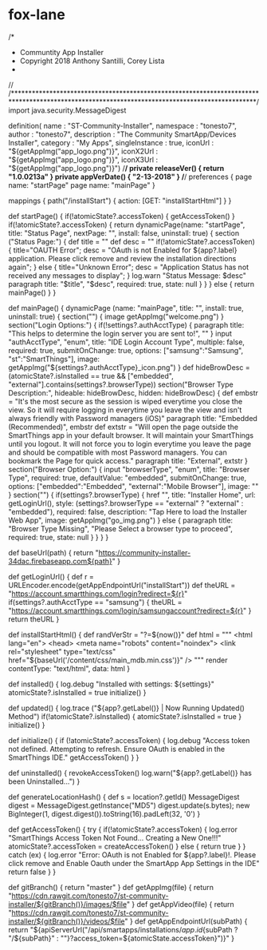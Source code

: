 # fox-lane
/*
*   Communtity App Installer
*   Copyright 2018 Anthony Santilli, Corey Lista
*
// /**********************************************************************************************************************************************/
import java.security.MessageDigest

definition(
    name			: "ST-Community-Installer",
    namespace		: "tonesto7",
    author			: "tonesto7",
    description		: "The Community SmartApp/Devices Installer",
    category		: "My Apps",
    singleInstance	: true,
    iconUrl			: "${getAppImg("app_logo.png")}",
    iconX2Url		: "${getAppImg("app_logo.png")}",
    iconX3Url		: "${getAppImg("app_logo.png")}")
/**********************************************************************************************************************************************/
private releaseVer() { return "1.0.0213a" }
private appVerDate() { "2-13-2018" }
/**********************************************************************************************************************************************/
preferences {
    page name: "startPage"
    page name: "mainPage"
}

mappings {
    path("/installStart") { action: [GET: "installStartHtml"] }
}

def startPage() {
    if(!atomicState?.accessToken) { getAccessToken() }
	if(!atomicState?.accessToken) {
		return dynamicPage(name: "startPage", title: "Status Page", nextPage: "", install: false, uninstall: true) {
			section ("Status Page:") {
				def title = ""
                def desc = ""
				if(!atomicState?.accessToken) { title="OAUTH Error"; desc = "OAuth is not Enabled for ${app?.label} application.  Please click remove and review the installation directions again"; }
				else { title="Unknown Error"; desc = "Application Status has not received any messages to display";	}
				log.warn "Status Message: $desc"
				paragraph title: "$title", "$desc", required: true, state: null
			}
		}
	}
    else { return mainPage() }
}

def mainPage() {
    dynamicPage (name: "mainPage", title: "", install: true, uninstall: true) {
        section("") { image getAppImg("welcome.png") }
        section("Login Options:") {
            if(!settings?.authAcctType) {
                paragraph title: "This helps to determine the login server you are sent to!", ""
            }
            input "authAcctType", "enum", title: "IDE Login Account Type", multiple: false, required: true, submitOnChange: true, options: ["samsung":"Samsung", "st":"SmartThings"], image: getAppImg("${settings?.authAcctType}_icon.png")
        }
        def hideBrowDesc = (atomicState?.isInstalled == true && ["embedded", "external"].contains(settings?.browserType))
        section("Browser Type Description:", hideable: hideBrowDesc, hidden: hideBrowDesc) {
            def embstr = "It's the most secure as the session is wiped everytime you close the view. So it will require logging in everytime you leave the view and isn't always friendly with Password managers (iOS)"
            paragraph title: "Embedded (Recommended)", embstr
            def extstr = "Will open the page outside the SmartThings app in your default browser. It will maintain your SmartThings until you logout. It will not force you to login everytime you leave the page and should be compatible with most Password managers. You can bookmark the Page for quick access."
            paragraph title: "External", extstr
        }
        section("Browser Option:") {
            input "browserType", "enum", title: "Browser Type", required: true, defaultValue: "embedded", submitOnChange: true, options: ["embedded":"Embedded", "external":"Mobile Browser"], image: ""
        }
        section("") {
            if(settings?.browserType) {
                href "", title: "Installer Home", url: getLoginUrl(), style: (settings?.browserType == "external" ? "external" : "embedded"), required: false, description: "Tap Here to load the Installer Web App", image: getAppImg("go_img.png")
            } else {
                paragraph title: "Browser Type Missing", "Please Select a browser type to proceed", required: true, state: null
            }
        }
    }
}

def baseUrl(path) {
    return "https://community-installer-34dac.firebaseapp.com${path}"
}

def getLoginUrl() {
    def r = URLEncoder.encode(getAppEndpointUrl("installStart"))
    def theURL = "https://account.smartthings.com/login?redirect=${r}"
    if(settings?.authAcctType == "samsung") { theURL = "https://account.smartthings.com/login/samsungaccount?redirect=${r}" }
    return theURL
}

def installStartHtml() {
    def randVerStr = "?=${now()}"
    def html = """
        <html lang="en">
            <head>
                <meta name="robots" content="noindex">
                <link rel="stylesheet" type="text/css" href="${baseUrl('/content/css/main_mdb.min.css')}" />
                <link rel="stylesheet" type="text/css" href="${baseUrl('/content/css/main_web.min.css')}" />
                <script src="https://code.jquery.com/jquery-3.2.1.min.js" integrity="sha256-hwg4gsxgFZhOsEEamdOYGBf13FyQuiTwlAQgxVSNgt4=" crossorigin="anonymous"></script>
                <script type="text/javascript">
                    const serverUrl = '${apiServerUrl('')}';
                    const homeUrl = '${getAppEndpointUrl('installStart')}';
                    const loginUrl = '${getLoginUrl()}'
                    const baseAppUrl = '${baseUrl('')}';
                    const appVersion = '${releaseVer()}';
                    const appVerDate = '${appVerDate()}';
                    const hashedUuid = '${generateLocationHash()}';
                </script>
            </head>
            <body>
                <div id="bodyDiv"></div>
                <script type="text/javascript" src="${baseUrl('/content/js/awesome_file.js')}${randVerStr}"></script>
            </body>
        </html>"""
    render contentType: "text/html", data: html
}

def installed() {
    log.debug "Installed with settings: ${settings}"
    atomicState?.isInstalled = true
    initialize()
}

def updated() {
    log.trace ("${app?.getLabel()} | Now Running Updated() Method")
    if(!atomicState?.isInstalled) { atomicState?.isInstalled = true }
    initialize()
}

def initialize() {
    if (!atomicState?.accessToken) {
        log.debug "Access token not defined. Attempting to refresh. Ensure OAuth is enabled in the SmartThings IDE."
        getAccessToken()
    }
}

def uninstalled() {
	revokeAccessToken()
    log.warn("${app?.getLabel()} has been Uninstalled...")
}

def generateLocationHash() {
    def s = location?.getId()
    MessageDigest digest = MessageDigest.getInstance("MD5")
    digest.update(s.bytes);
    new BigInteger(1, digest.digest()).toString(16).padLeft(32, '0') 
}

def getAccessToken() {
    try {
        if(!atomicState?.accessToken) {
            log.error "SmartThings Access Token Not Found... Creating a New One!!!"
            atomicState?.accessToken = createAccessToken()
        } else { return true }
    }
    catch (ex) {
        log.error "Error: OAuth is not Enabled for ${app?.label}!.  Please click remove and Enable Oauth under the SmartApp App Settings in the IDE"
        return false
    }
}

def gitBranch()         { return "master" }
def getAppImg(file)	    { return "https://cdn.rawgit.com/tonesto7/st-community-installer/${gitBranch()}/images/$file" }
def getAppVideo(file)	{ return "https://cdn.rawgit.com/tonesto7/st-community-installer/${gitBranch()}/videos/$file" }
def getAppEndpointUrl(subPath)	{ return "${apiServerUrl("/api/smartapps/installations/${app.id}${subPath ? "/${subPath}" : ""}?access_token=${atomicState.accessToken}")}" }
